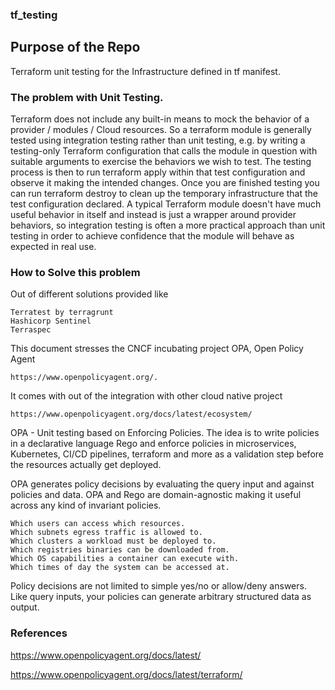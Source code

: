 ### tf_testing

## Purpose of the Repo
Terraform unit testing for the Infrastructure defined in tf manifest.

### The problem with Unit Testing.
Terraform does not include any built-in means to mock the behavior of a provider / modules / Cloud resources. 
So a terraform module is generally tested using integration testing rather than unit testing, e.g. by writing a testing-only 
Terraform configuration that calls the module in question with suitable arguments to exercise the behaviors we wish to test.
The testing process is then to run terraform apply within that test configuration and observe it making the intended changes. 
Once you are finished testing you can run terraform destroy to clean up the temporary infrastructure that the test configuration declared.
A typical Terraform module doesn't have much useful behavior in itself and instead is just a wrapper around provider behaviors, 
so integration testing is often a more practical approach than unit testing in order to achieve confidence 
that the module will behave as expected in real use.


### How to Solve this problem
Out of different solutions provided like
```text
Terratest by terragrunt
Hashicorp Sentinel
Terraspec
```

This document stresses the CNCF incubating project OPA, Open Policy Agent 
```text
https://www.openpolicyagent.org/.
``` 

It comes with out of the integration with other cloud native project 
```
https://www.openpolicyagent.org/docs/latest/ecosystem/
```
 
 
OPA - Unit testing based on Enforcing Policies.
The idea is to write policies in a declarative language Rego and enforce policies in microservices, Kubernetes, 
CI/CD pipelines, terraform and more as a validation step before the resources actually get deployed.
 
 
OPA generates policy decisions by evaluating the query input and against policies and data. 
OPA and Rego are domain-agnostic making it useful across any kind of invariant policies.
``` text 
Which users can access which resources.
Which subnets egress traffic is allowed to.
Which clusters a workload must be deployed to.
Which registries binaries can be downloaded from.
Which OS capabilities a container can execute with.
Which times of day the system can be accessed at.
```
Policy decisions are not limited to simple yes/no or allow/deny answers. Like query inputs, your policies can generate arbitrary structured data as output.
 
 
 
### References

https://www.openpolicyagent.org/docs/latest/

https://www.openpolicyagent.org/docs/latest/terraform/
